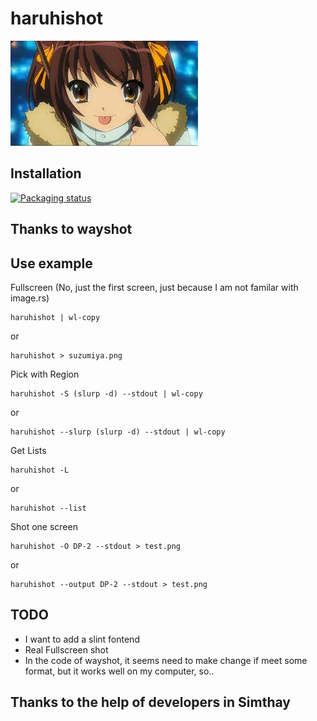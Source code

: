 # haruhishot

![haruhis](./images/haruhi.jpg)
## Installation

[![Packaging status](https://repology.org/badge/vertical-allrepos/haruhishot.svg)](https://repology.org/project/haruhishot/versions)

## Thanks to wayshot

## Use example

Fullscreen (No, just the first screen, just because I am not familar with image.rs)

```
haruhishot | wl-copy
```

or

```
haruhishot > suzumiya.png
```

Pick with Region

```
haruhishot -S (slurp -d) --stdout | wl-copy
```

or

```
haruhishot --slurp (slurp -d) --stdout | wl-copy
```

Get Lists

```
haruhishot -L
```

or
```
haruhishot --list
```

Shot one screen

```
haruhishot -O DP-2 --stdout > test.png
```

or

```
haruhishot --output DP-2 --stdout > test.png
```

## TODO

* I want to add a slint fontend
* Real Fullscreen shot
* In the code of wayshot, it seems need to make change if meet some format, but it works well on my computer, so..

## Thanks to the help of developers in Simthay
